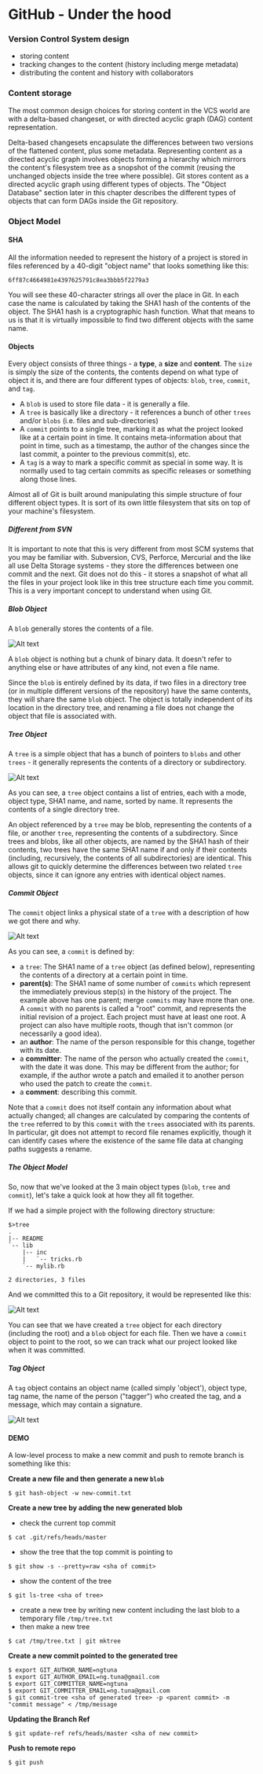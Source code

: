 # GitHub - Under the hood

### Version Control System design
- storing content
- tracking changes to the content (history including merge metadata)
- distributing the content and history with collaborators

### Content storage
The most common design choices for storing content in the VCS world are with a delta-based changeset, or with directed acyclic graph (DAG) content representation.

Delta-based changesets encapsulate the differences between two versions of the flattened content, plus some metadata. Representing content as a directed acyclic graph involves objects forming a hierarchy which mirrors the content's filesystem tree as a snopshot of the commit (reusing the unchanged objects inside the tree where possible). Git stores content as a directed acyclic graph using different types of objects. The "Object Database" section later in this chapter describes the different types of objects that can form DAGs inside the Git repository.

### Object Model
#### SHA
All the information needed to represent the history of a project is stored in files referenced by a 40-digit "object name" that looks something like this:
```
6ff87c4664981e4397625791c8ea3bbb5f2279a3
```
You will see these 40-character strings all over the place in Git. In each case the name is calculated by taking the SHA1 hash of the contents of the object. The SHA1 hash is a cryptographic hash function. What that means to us is that it is virtually impossible to find two different objects with the same name.

#### Objects
Every object consists of three things - a **type**, a **size** and **content**. The `size` is simply the size of the contents, the contents depend on what type of object it is, and there are four different types of objects: `blob`, `tree`, `commit`, and `tag`.

- A `blob` is used to store file data - it is generally a file.
- A `tree` is basically like a directory - it references a bunch of other `trees` and/or `blobs` (i.e. files and sub-directories)
- A `commit` points to a single tree, marking it as what the project looked like at a certain point in time. It contains meta-information about that point in time, such as a timestamp, the author of the changes since the last commit, a pointer to the previous commit(s), etc.
- A `tag` is a way to mark a specific commit as special in some way. It is normally used to tag certain commits as specific releases or something along those lines.

Almost all of Git is built around manipulating this simple structure of four different object types. It is sort of its own little filesystem that sits on top of your machine's filesystem.

##### Different from SVN
It is important to note that this is very different from most SCM systems that you may be familiar with. Subversion, CVS, Perforce, Mercurial and the like all use Delta Storage systems - they store the differences between one commit and the next. Git does not do this - it stores a snapshot of what all the files in your project look like in this tree structure each time you commit. This is a very important concept to understand when using Git.

##### Blob Object
A `blob` generally stores the contents of a file.

![Alt text](/images/object-blob.png?raw=true)

A `blob` object is nothing but a chunk of binary data. It doesn't refer to anything else or have attributes of any kind, not even a file name.

Since the `blob` is entirely defined by its data, if two files in a directory tree (or in multiple different versions of the repository) have the same contents, they will share the same `blob` object. The object is totally independent of its location in the directory tree, and renaming a file does not change the object that file is associated with.

##### Tree Object
A `tree` is a simple object that has a bunch of pointers to `blobs` and other `trees` - it generally represents the contents of a directory or subdirectory.

![Alt text](/images/object-tree.png?raw=true)

As you can see, a `tree` object contains a list of entries, each with a mode, object type, SHA1 name, and name, sorted by name. It represents the contents of a single directory tree.

An object referenced by a `tree` may be blob, representing the contents of a file, or another `tree`, representing the contents of a subdirectory. Since trees and blobs, like all other objects, are named by the SHA1 hash of their contents, two trees have the same SHA1 name if and only if their contents (including, recursively, the contents of all subdirectories) are identical. This allows git to quickly determine the differences between two related `tree` objects, since it can ignore any entries with identical object names.

##### Commit Object
The `commit` object links a physical state of a `tree` with a description of how we got there and why.

![Alt text](/images/object-commit.png?raw=true)

As you can see, a `commit` is defined by:
- a `tree`: The SHA1 name of a `tree` object (as defined below), representing the contents of a directory at a certain point in time.
- **parent(s)**: The SHA1 name of some number of `commits` which represent the immediately previous step(s) in the history of the project. The example above has one parent; merge `commits` may have more than one. A `commit` with no parents is called a "root" commit, and represents the initial revision of a project. Each project must have at least one root. A project can also have multiple roots, though that isn't common (or necessarily a good idea).
- an **author**: The name of the person responsible for this change, together with its date.
- a **committer**: The name of the person who actually created the `commit`, with the date it was done. This may be different from the author; for example, if the author wrote a patch and emailed it to another person who used the patch to create the `commit`.
- a **comment**: describing this commit.

Note that a `commit` does not itself contain any information about what actually changed; all changes are calculated by comparing the contents of the `tree` referred to by this `commit` with the `trees` associated with its parents. In particular, git does not attempt to record file renames explicitly, though it can identify cases where the existence of the same file data at changing paths suggests a rename.

##### The Object Model
So, now that we've looked at the 3 main object types (`blob`, `tree` and `commit`), let's take a quick look at how they all fit together.

If we had a simple project with the following directory structure:
```
$>tree
.
|-- README
`-- lib
    |-- inc
    |   `-- tricks.rb
    `-- mylib.rb

2 directories, 3 files
```
And we committed this to a Git repository, it would be represented like this:

![Alt text](/images/objects-example.png?raw=true)

You can see that we have created a `tree` object for each directory (including the root) and a `blob` object for each file. Then we have a `commit` object to point to the root, so we can track what our project looked like when it was committed.

##### Tag Object
A `tag` object contains an object name (called simply 'object'), object type, tag name, the name of the person ("tagger") who created the tag, and a message, which may contain a signature.

![Alt text](/images/object-tag.png?raw=true)


#### DEMO
A low-level process to make a new commit and push to remote branch is something like this:

**Create a new file and then generate a new `blob`**
```
$ git hash-object -w new-commit.txt 
```
**Create a new tree by adding the new generated blob**
- check the current top commit
```
$ cat .git/refs/heads/master 
```
- show the tree that the top commit is pointing to
```
$ git show -s --pretty=raw <sha of commit>
```
- show the content of the tree
```
$ git ls-tree <sha of tree>
```
- create a new tree by writing new content including the last blob to a temporary file `/tmp/tree.txt`
- then make a new tree
```
$ cat /tmp/tree.txt | git mktree
```
**Create a new commit pointed to the generated tree**
```
$ export GIT_AUTHOR_NAME=ngtuna
$ export GIT_AUTHOR_EMAIL=ng.tuna@gmail.com
$ export GIT_COMMITTER_NAME=ngtuna
$ export GIT_COMMITTER_EMAIL=ng.tuna@gmail.com
$ git commit-tree <sha of generated tree> -p <parent commit> -m "commit message" < /tmp/message
```
**Updating the Branch Ref**
```
$ git update-ref refs/heads/master <sha of new commit>
```
**Push to remote repo**
```
$ git push
```
